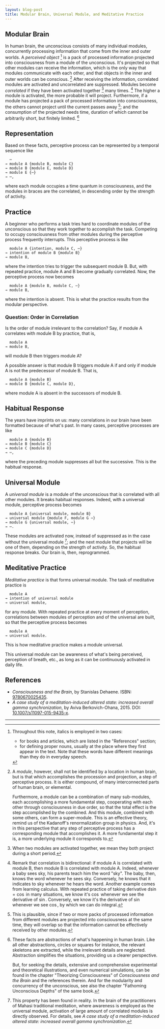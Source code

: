 ```yaml
---
layout: blog-post
title: Modular Brain, Universal Module, and Meditative Practice
---
```


## Modular Brain

In human brain, the unconscious consists of many individual modules, concurrently processing information that come from the inner and outer worlds. A _perceived object_ [^italics-convention] is a pack of processed information projected into consciousness from a module of the unconscious. It's projected so that other modules can receive the information, which is the only way that modules communicate with each other, and that objects in the inner and outer worlds can be conscious. [^modularity] After receiving the information, correlated modules are activated and uncorrelated are suppressed. Modules become _correlated_ if they have been activated together [^activated-together] many times. [^bidirectional-plasticity] The higher a module is activated, the more probable it will project. Furthermore, if a module has projected a pack of processed information into consciousness, the others cannot project until the current passes away [^information-overlap]; and the consumption of the projected needs time, duration of which cannot be arbitrarily short, but finitely limited. [^brain-perception]

## Representation

Based on these facts, perceptive process can be represented by a temporal sequence like

      ⋯
    → module A {module B, module C}
    → module B {module E, module D}
    → module E {⋯}
    → ⋯,

where each module occupies a time quantum in consciousness, and the modules in braces are the correlated, in descending order by the strength of activity.

## Practice

A beginner who performs a task tries hard to coordinate modules of the unconscious so that they work together to accomplish the task. Competing to occupy consciousness from other modules during the perceptive process frequently interrupts. This perceptive process is like

      module A {intention, module C, ⋯}
    → intention of module B {module B}
    → module B,

where the intention tries to trigger the subsequent module B. But, with repeated practice, module A and B become gradually correlated. Now, the perceptive process now becomes

      module A {module B, module C, ⋯}
    → module B,

where the intention is absent. This is what the practice results from the modular perspective.

### Question: Order in Correlation

Is the order of module irrelevant to the correlation? Say, if module A correlates with module B by practice, that is,

      module A
    → module B,

will module B then triggers module A?

A possible answer is that module B triggers module A if and only if module A is not the predecessor of module B. That is,

      module A {module B}
    → module B {module C, module D},

where module A is absent in the successors of module B.

## Habitual Response

The years have imprints on us: many correlations in our brain have been formatted because of what's past. In many cases, perceptive processes are like

      module A {module B}
    → module B {module C}
    → module C {module D}
    → ⋯,

where the preceding module suppresses all but the successive. This is the habitual response.

## Universal Module

A _universal module_ is a module of the unconscious that is correlated with all other modules. It breaks habitual responses. Indeed, with a universal module, perceptive process becomes

      module A {universal module, module B}
    → universal module {module F, module G ⋯}
    → module G {universal module, ⋯}
    → ⋯.

These modules are activated now, instead of suppressed as in the case without the universal module [^Berkovich-Ohana]; and the next module that projects will be one of them, depending on the strength of activity. So, the habitual response breaks. Our brain is, then, reprogrammed.

## Meditative Practice

_Meditative practice_ is that forms universal module. The task of meditative practice is

      module A
    → intention of universal module
    → universal module,

for any module. With repeated practice at every moment of perception, correlations between modules of perception and of the universal are built, so that the perceptive process becomes

      module A
    → universal module.

This is how meditative practice makes a module universal.

This universal module can be awareness of what's being perceived, perception of breath, etc., as long as it can be continuously activated in daily life.

## References

- _Consciousness and the Brain_, by Stanislas Dehaene. ISBN: [9780670025435](https://isbnsearch.org/isbn/9780670025435).
- _A case study of a meditation-induced altered state: increased overall gamma synchronization_, by Aviva Berkovich-Ohana, 2015. DOI: [10.1007/s11097-015-9435-x](https://link.springer.com/article/10.1007/s11097-015-9435-x).

[^italics-convention]: Throughout this note, italics is employed in two cases:

    - for books and articles, which are listed in the "References" section;
    - for defining proper nouns, usually at the place where they first appear in the text. Note that these words have different meanings than they do in everyday speech.

[^modularity]: A _module_, however, shall not be identified by a location in human brain, but is that which accomplishes the procession and projection, a step of perceptive process. It is either compound, of many interconnected parts of human brain, or elemental.

    Furthermore, a module can be a combination of many sub-modules, each accomplishing a more fundamental step, cooperating with each other through consciousness in due order, so that the total effect is the step accomplished by the combined. And this module, combined with some others, can form a super-module. This is an effective theory, remind us of the Kadanoff's renormalization group in physics. And, it's in this perspective that any step of perceptive process has a corresponding module that accomplishes it. A more fundamental step it is, a more underlying module it corresponds to.

[^activated-together]: When two modules are activated together, we mean they both project during a short period.

[^bidirectional-plasticity]: Remark that correlation is bidirectional: if module A is correlated with module B, then module B is correlated with module A. Indeed, whenever a baby sees sky, his parents teach him the word "sky". The baby, then, knows the word whenever he sees sky. Conversely, he knows that it indicates to sky whenever he hears the word. Another example comes from learning calculus. With repeated practice of taking derivative $\mathrm{d} \sin = \cos$ in many situations, we know it's $\cos$ whenever we see the derivative of $\sin$. Conversely, we know it's the derivative of $\sin$ whenever we see $\cos$, by which we can do integral.

[^information-overlap]: This is plausible, since if two or more packs of processed information from different modules are projected into consciousness at the same time, they will overlap so that the information cannot be effectively received by other modules.

[^brain-perception]: These facts are abstractions of what's happening in human brain. Like all other abstractions, circles or squares for instance, the relevant skeletons are extracted, while the irrelevant details are neglected. Abstraction simplifies the situations, providing us a clearer perspective.

    But, for seeking the details, extensive and comprehensive experimental and theoretical illustrations, and even numerical simulations, can be found in the chapter "Theorizing Consciousness" of _Consciousness and the Brain_ and the references therein. And for the modularity and concurrency of the unconscious, see also the chapter "Fathoming Unconscious Depths" of the same book.

[^Berkovich-Ohana]: This property has been found in reality. In the brain of the practitioners of Mahasi traditional meditation, where awareness is employed as the universal module, activation of large amount of correlated modules is directly observed. For details, see _A case study of a meditation-induced altered state: increased overall gamma synchronization_.

---
